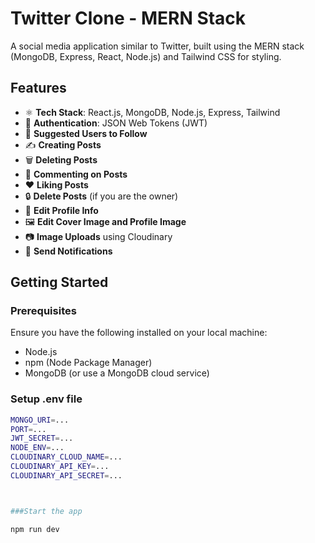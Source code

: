 
# Twitter Clone - MERN Stack

A social media application similar to Twitter, built using the MERN stack (MongoDB, Express, React, Node.js) and Tailwind CSS for styling.

## Features

- ⚛️ **Tech Stack**: React.js, MongoDB, Node.js, Express, Tailwind
- 🔐 **Authentication**: JSON Web Tokens (JWT)
- 👥 **Suggested Users to Follow**
- ✍️ **Creating Posts**
- 🗑️ **Deleting Posts**
- 💬 **Commenting on Posts**
- ❤️ **Liking Posts**
- 🔒 **Delete Posts** (if you are the owner)
- 📝 **Edit Profile Info**
- 🖼️ **Edit Cover Image and Profile Image**
- 📷 **Image Uploads** using Cloudinary
- 🔔 **Send Notifications**

## Getting Started

### Prerequisites

Ensure you have the following installed on your local machine:

- Node.js
- npm (Node Package Manager)
- MongoDB (or use a MongoDB cloud service)

### Setup .env file
```sh
MONGO_URI=...
PORT=...
JWT_SECRET=...
NODE_ENV=...
CLOUDINARY_CLOUD_NAME=...
CLOUDINARY_API_KEY=...
CLOUDINARY_API_SECRET=...



###Start the app

npm run dev




